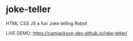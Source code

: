 # joke-teller
HTML CSS JS a fun Joke telling Robot


LIVE DEMO: https://camjackson-dev.github.io/joke-teller/
